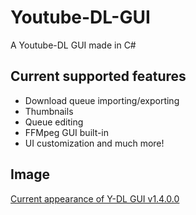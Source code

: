 # Youtube-DL-GUI
A Youtube-DL GUI made in C#

## Current supported features
* Download queue importing/exporting
* Thumbnails
* Queue editing
* FFMpeg GUI built-in
* UI customization
and much more!

## Image

[Current appearance of Y-DL GUI v1.4.0.0](https://i.imgur.com/kors0De.png)
